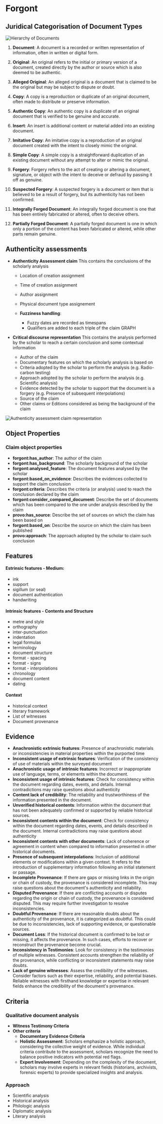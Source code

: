 # Forgont 

## Juridical Categorisation of Document Types

![Hierarchy of Documents](grafoo/document_definition.svg)

1. **Document**: A document is a recorded or written representation of information, often in written or digital form.

2. **Original**: An original refers to the initial or primary version of a document, created directly by the author or source which is also deemed to be authentic.

3. **Alleged Original**: An alleged original is a document that is claimed to be the original but may be subject to dispute or doubt.

5. **Copy**: A copy is a reproduction or duplicate of an original document, often made to distribute or preserve information.

6. **Authentic Copy**: An authentic copy is a duplicate of an original document that is verified to be genuine and accurate.

7. **Insert**: An insert is additional content or material added into an existing document.

8. **Imitative Copy**: An imitative copy is a reproduction of an original document created with the intent to closely mimic the original.

9. **Simple Copy**: A simple copy is a straightforward duplication of an existing document without any attempt to alter or mimic the original.

10. **Forgery**: Forgery refers to the act of creating or altering a document, signature, or object with the intent to deceive or defraud by passing it off as genuine.

11. **Suspected Forgery**: A suspected forgery is a document or item that is believed to be a result of forgery, but its authenticity has not been confirmed.

12. **Integrally Forged Document**: An integrally forged document is one that has been entirely fabricated or altered, often to deceive others.

13. **Partially Forged Document**: A partially forged document is one in which only a portion of the content has been fabricated or altered, while other parts remain genuine.

## Authenticity assessments 

- **Authenticity Assessment claim** This contains the conclusions of the scholarly analysis
  - Location of creation assignment
  - Time of creation assignment
  - Author assignment
  - Physical document type assignement

  - **Fuzziness handling**:
    - Fuzzy dates are recorded as timespans
    - Qualifiers are added to each triple of the claim GRAPH

- **Critical discourse representation** This contains the analysis performed by the scholar to reach a certain conclusion and some contextual information
  - Author of the claim
  - Documentary features on which the scholarly analysis is based on
  - Criteria adopted by the scholar to perform the analysis (e.g. Radio-carbon testing)
  - Approach adopted by the scholar to perform the analysis (e.g. Scientific analysis)
  - Evidence detected by the scholar to support that the document is a forgery (e.g. Presence of subsequent interpolations)
  - Source of the claim 
  - Other claims or Editions considered as being the background of the claim

![Authenticity assessment claim representation](grafoo/forgont-model.svg)

## Object Properties
### Claim object properties
- **forgont:has_author**: The author of the claim
- **forgont:has_background**: The scholarly background of the scholar
- **forgont:analysed_feature**: The document features analysed by the scholar
- **forgont:based_on_evidence**: Describes the evidences collected to support the claim conclusion 
- **forgont:criteria**: Describes the criteria (or analysis) used to reach the conclusion declared by the claim
- **forgont:consider_compared_document**: Describe the set of documents which has been compared to the one under analysis described by the claim
- **provo:has_source**: Describe the set of sources on which the claim has been based on
- **forgont:based_on**: Describe the source on which the claim has been published
- **provo:approach**: The approach adopted by the scholar to claim such conclusion

## Features
#### Estrinsic features - Medium:
- ink   
- support 
- sigillum (or seal)
- document authentication
- handwriting

#### Intrinsic features - Contents and Structure
- metre and style 
- orthography 
- inter-punctuation 
- indentation 
- legal formulas 
- terminology 
- document structure
- format - spacing 
- format - signs 
- format - interpolations
- chronology 
- document content
- dating

#### Context
- historical context
- literary framework
- List of witnesses
- Document provenance

## Evidence
  - **Anachronistic extrinsic features**: Presence of anachronistic materials or inconsistencies in material properties within the purported time
  - **Inconsistent usage of extrinsic features**: Verification of the consistency of use of materials within the surveyed document
  - **Anachronistic usage of intrinsic features**: Incorrect or inappropriate use of language, terms, or elements within the document.
  - **Inconsistent usage of intrinsic features**: Check for consistency within the document regarding dates, events, and details. Internal contradictions may raise questions about authenticity
  - **Content lack of credibility**:  The reliability and trustworthiness of the information presented in the document.
  - **Unverified historical contents**: Information within the document that has not been adequately confirmed or supported by reliable historical sources.
  - **Inconsistent contents within the document**: Check for consistency within the document regarding dates, events, and details described in the document. Internal contradictions may raise questions about authenticity
  - **Inconsistent contents with other documents**: Lack of coherence or agreement in content when compared to information presented in other historical documents.
  - **Presence of subsequent interpolations**: Inclusion of additional elements or modifications within a given context. It refers to the introduction of supplementary information following an initial statement or passage.
  - **Incomplete Provenance**: If there are gaps or missing links in the origin or chain of custody, the provenance is considered incomplete. This may raise questions about the document's authenticity and reliability.
  - **Disputed Provenance**: If there are conflicting accounts or disputes regarding the origin or chain of custody, the provenance is considered disputed. This may require further investigation to resolve inconsistencies.
  - **Doubtful Provenance**: If there are reasonable doubts about the authenticity of the provenance, it is categorized as doubtful. This could be due to inconsistencies, lack of supporting evidence, or questionable sources.
  - **Document Loss**: If the historical document is confirmed to be lost or missing, it affects the provenance. In such cases, efforts to recover or reconstruct the provenance become crucial.
  - **Inconsistency in Testimonies**: Look for consistency in the testimonies of multiple witnesses. Consistent accounts strengthen the reliability of the provenance, while conflicting or inconsistent statements may raise doubts.
  - **Lack of genuine witnesses**: Assess the credibility of the witnesses. Consider factors such as their expertise, reliability, and potential biases. Reliable witnesses with firsthand knowledge or expertise in relevant fields enhance the credibility of the document's provenance.

## Criteria
### Qualitative document analysis
- **Witness Testimony Criteria**
- **Other criteria**
  - **Documentary Evidence Criteria**
  - **Holistic Assessment**: Scholars emphasize a holistic approach, considering the collective weight of evidence. While individual criteria contribute to the assessment, scholars recognize the need to balance positive indicators with potential red flags.
  - **Expert Involvement**: Depending on the complexity of the document, scholars may involve experts in relevant fields (historians, archivists, forensic experts) to provide specialized insights and analysis.

### Approach
- Scientific analysis
- Historical analysis
- Philologic analysis
- Diplomatic analysis
- Literary analysis






